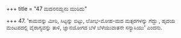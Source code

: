 +++
title = "47 ಮದನನಮ್ಬನು ಮುರಿದು"

+++
47. 'ಕಾಮವನ್ನು ಮೀರಿ, ಸಿಟ್ಟನ್ನು ಬಿಟ್ಟು, ಲೋಭ-ಮೋಹ-ಮದ ಮತ್ಸರಗಳನ್ನು ಗೆದ್ದು , ಹೃದಯ ಮಂಟಪದಲ್ಲಿ ವೈರಾಗ್ಯವನ್ನು ತಾಳಿ, ಜ್ಞಾನಯೋಗದ ಬೆಳೆ ಬೆಳೆಯುವಾತನೇ ಸನ್ಯಾಸಿಯು' ಎಂದನು.